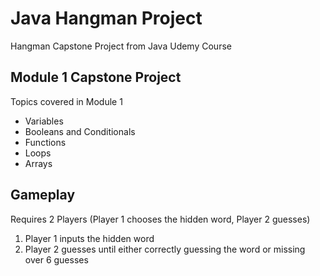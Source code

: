 # Java Hangman Project
Hangman Capstone Project from Java Udemy Course

## Module 1 Capstone Project
Topics covered in Module 1
- Variables
- Booleans and Conditionals
- Functions
- Loops
- Arrays

## Gameplay
Requires 2 Players (Player 1 chooses the hidden word, Player 2 guesses)
1. Player 1 inputs the hidden word
2. Player 2 guesses until either correctly guessing the word or missing over 6 guesses